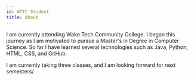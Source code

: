 ```yaml
---
id: WTTC Student
title: About
---
```


I am currently attending Wake Tech Community College. I began this journey as I am motivated to pursue a Master's in Degree in Computer Science.
So far I have learned several technologies such as Java, Python, HTML, CSS, and GitHub.

I am currently taking three classes, and I am looking forward for next semesters/

